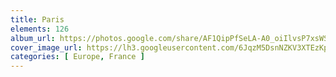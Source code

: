 ```yaml
---
title: Paris
elements: 126
album_url: https://photos.google.com/share/AF1QipPfSeLA-A0_oiIlvsP7xsWSBnUYUuaaHnMwIs6iYQJU3SuyTa3iQBt4Qa9WpY7glA?key=aUgxaXBnaF9saHpEeThCV0kyUUhCaWJkN2RJdlJn
cover_image_url: https://lh3.googleusercontent.com/6JqzM5DsnNZKV3XTEzKpdVBN4wbGAvY4lvgRza1VEiWSMvWhtJ9BGcTvU-mIL2RpEzMqpgLqo6ZJdo0sG6_ls0qJFSbxu-z5PzHb1k7JDZKlkZfayRcAHGr_zS-uXBq3ms5CTrnS4Io2i3YHLYlKRsrFQxJd3QlV5EXQzdyQIJgKQ6FCA3XYJYLEx96JMWdBpjbHnq3_AIEUxAqZaFV9Ol5Y53WNfUralf4T0uBAFyulipkAgsGL0b5G5XXeO6s5R3MAtrPypvu-99QQC7p6x0C8MNM_ULu8vg4TGgEu1WXJsZ6N1CvTYg-kuAn9Z_klMFWuNT9-77PK4_KKBjloO60R5CE2yaLQ4nnHhVci1eNE6rXRo5bT-GvyxZCyQ_9f6cjqp_Qy5JsZBQNt1rFAcF2BM91wGqtUObIis9AHuDjsxaWmDr7XpMt8VY3ZgXrybThASpRXxJVhuReESt4BgxedD9fry890NhUvFbVfPkZB1NUFkBNyZgNtFWsUM58PXXZlZj1nF3qiKDH8Wl0Im5FDRIvp8OaB5J1e8OGluJZIWHEBC3kMI3H92BKl0hk7GQQ7xbmSs07v3x9pYgfKc4ZILAlxNLM5Qkgi4H7oy1bdDtQhFG6Dc_KrlIFiVQ0KG7mtH_gsoGA0OJxES5p87X0ZOA=s195-p-k-no
categories: [ Europe, France ]
---
```

